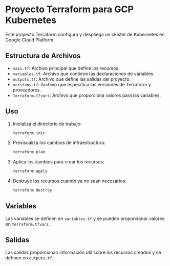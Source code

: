 
# Proyecto Terraform para GCP Kubernetes

Este proyecto Terraform configura y despliega un clúster de Kubernetes en Google Cloud Platform.

## Estructura de Archivos

- `main.tf`: Archivo principal que define los recursos.
- `variables.tf`: Archivo que contiene las declaraciones de variables.
- `outputs.tf`: Archivo que define las salidas del proyecto.
- `versions.tf`: Archivo que especifica las versiones de Terraform y proveedores.
- `terraform.tfvars`: Archivo que proporciona valores para las variables.

## Uso

1. Inicializa el directorio de trabajo:
    ```sh
    terraform init
    ```

2. Previsualiza los cambios de infraestructura:
    ```sh
    terraform plan
    ```

3. Aplica los cambios para crear los recursos:
    ```sh
    terraform apply
    ```

4. Destruye los recursos cuando ya no sean necesarios:
    ```sh
    terraform destroy
    ```

## Variables

Las variables se definen en `variables.tf` y se pueden proporcionar valores en `terraform.tfvars`.

## Salidas

Las salidas proporcionan información útil sobre los recursos creados y se definen en `outputs.tf`.
